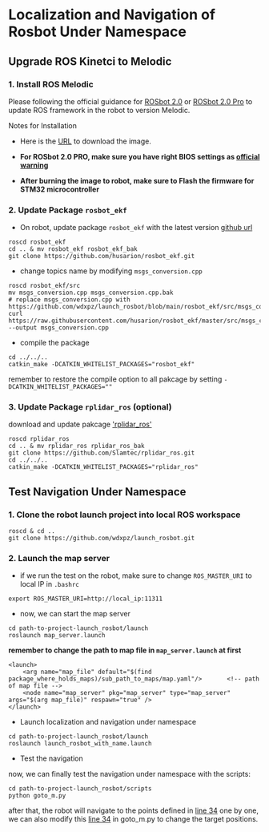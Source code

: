 # Localization and Navigation of Rosbot Under Namespace

## Upgrade ROS Kinetci to Melodic

### 1. Install ROS Melodic

Please following the official guidance for [ROSbot 2.0](https://husarion.com/manuals/rosbot/#rosbot-20) or [ROSbot 2.0 Pro](https://husarion.com/manuals/rosbot/#rosbot-20-pro) to update ROS framework in the robot to version Melodic. 

Notes for Installation

* Here is the [URL](https://robot-os-images.s3.eu-central-1.amazonaws.com/ros-melodic-arm-2022-03-06.img) to download the image.

* **For ROSbot 2.0 PRO, make sure you have right BIOS settings as [official warning](https://husarion.com/downloads/#rosbot-pro)**
* **After burning the image to robot, make sure to Flash the firmware for STM32 microcontroller**

### 2. Update Package `rosbot_ekf`

* On robot, update package `rosbot_ekf` with the latest version [github url](https://github.com/husarion/rosbot_ekf.git)

```
roscd rosbot_ekf
cd .. & mv rosbot_ekf rosbot_ekf_bak
git clone https://github.com/husarion/rosbot_ekf.git
```

* change topics name by modifying `msgs_conversion.cpp`

```
roscd rosbot_ekf/src
mv msgs_conversion.cpp msgs_conversion.cpp.bak
# replace msgs_conversion.cpp with https://github.com/wdxpz/launch_rosbot/blob/main/rosbot_ekf/src/msgs_conversion.cpp
curl https://raw.githubusercontent.com/husarion/rosbot_ekf/master/src/msgs_conversion.cpp --output msgs_conversion.cpp
```

* compile the package

```
cd ../../..
catkin_make -DCATKIN_WHITELIST_PACKAGES="rosbot_ekf"
```

remember to restore the compile option to all pakcage by setting `-DCATKIN_WHITELIST_PACKAGES=""`

### 3. Update Package `rplidar_ros` (optional)

download and update pakcage ['rplidar_ros'](https://github.com/Slamtec/rplidar_ros.git)

```
roscd rplidar_ros
cd .. & mv rplidar_ros rplidar_ros_bak
git clone https://github.com/Slamtec/rplidar_ros.git
cd ../../..
catkin_make -DCATKIN_WHITELIST_PACKAGES="rplidar_ros"
```

## Test Navigation Under Namespace

### 1. Clone the robot launch project into local ROS workspace

```
roscd & cd ..
git clone https://github.com/wdxpz/launch_rosbot.git
```

### 2. Launch the map server

* if we run the test on the robot, make sure to change `ROS_MASTER_URI` to local IP in `.bashrc`

```
export ROS_MASTER_URI=http://local_ip:11311
```

* now, we can start the map server 

```
cd path-to-project-launch_rosbot/launch
roslaunch map_server.launch
```

**remember to change the path to map file in `map_server.launch` at first**

```
<launch>
    <arg name="map_file" default="$(find package_where_holds_maps)/sub_path_to_maps/map.yaml"/>       <!-- path of map file -->
    <node name="map_server" pkg="map_server" type="map_server" args="$(arg map_file)" respawn="true" />
</launch>
```

* Launch localization and navigation under namespace

```
cd path-to-project-launch_rosbot/launch
roslaunch launch_rosbot_with_name.launch
```

* Test the navigation

now, we can finally test the navigation under namespace with the scripts:

```
cd path-to-project-launch_rosbot/scripts
python goto_m.py
```

after that, the robot will navigate to the points defined in [line 34](https://github.com/wdxpz/launch_rosbot/blob/607314dfc22e2963f6537b9507c5ca5e84bf60b6/scripts/goto_m.py#L34) one by one, we can also modify this [line 34](https://github.com/wdxpz/launch_rosbot/blob/607314dfc22e2963f6537b9507c5ca5e84bf60b6/scripts/goto_m.py#L34)  in goto_m.py to change the target positions.

